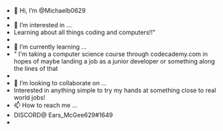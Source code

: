 - 👋 Hi, I’m @Michaelb0629
- 
- 👀 I’m interested in ... 
- Learning about all things coding and computers!!"
- 
- 🌱 I’m currently learning ...
- " I'm taking a computer science course through codecademy.com in hopes of maybe landing a job as a junior developer or something along the lines of that
- 
- 💞️ I’m looking to collaborate on ...
- Interested in anything simple to try my hands at something close to real world jobs!
- 📫 How to reach me ...
- DISCORD@ Ears_McGee629#1649
- 

<!---
Michaelb0629/Michaelb0629 is a ✨ special ✨ repository because its `README.md` (this file) appears on your GitHub profile.
You can click the Preview link to take a look at your changes.
--->

